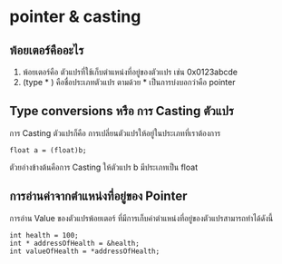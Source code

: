 # pointer & casting

## พ้อยเตอร์คืออะไร

1. พ้อยเตอร์คือ ตัวแปรที่ใช้เก็บตำแหน่งที่อยู่ของตัวเเปร เช่น 0x0123abcde
2. (type \* ) คือชื่อประเภทตัวแปร ตามด้วย \* เป็นการบ่งบอกว่าคือ pointer&#x20;

## Type conversions หรือ การ Casting ตัวแปร

การ Casting ตัวแปรก็คือ การเปลี่ยนตัวแปรให้อยู่ในประเภทที่เราต้องการ

```
float a = (float)b;
```

ตัวยอ่างข้างต้นคือการ Casting ให้ตัวแปร b มีประเภทเป็น float

## การอ่านค่าจากตำแหน่งที่อยู่ของ Pointer

การอ่าน Value ของตัวแปรพ้อยเตอร์ ที่มีการเก็บค่าตำแหน่งที่อยู่ของตัวแปรสามารถทำได้ดังนี้

```
int health = 100;
int * addressOfHealth = &health;
int valueOfHealth = *addressOfHealth; 
```
